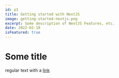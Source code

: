 ```yaml
---
id: p1
title: Getting started with NextJS
image: getting-started-nextjs.png
excerpt: Some description of NextJS Features, etc.
date: 2022-02-10
isFeatured: true
---
```


# Some title

regular text with a [link](https://google.com)